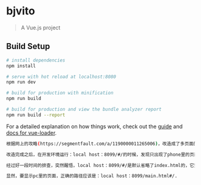# bjvito

> A Vue.js project

## Build Setup

``` bash
# install dependencies
npm install

# serve with hot reload at localhost:8080
npm run dev

# build for production with minification
npm run build

# build for production and view the bundle analyzer report
npm run build --report
```

For a detailed explanation on how things work, check out the [guide](http://vuejs-templates.github.io/webpack/) and [docs for vue-loader](http://vuejs.github.io/vue-loader).

``` bash
根据网上的攻略(https://segmentfault.com/a/1190000011265006)，改造成了多页面的开发环境。

改造完成之后，在开发环境运行：local host：8099/#/的时候，发现只出现了phone里的页面，pc里的页面显示不出来。

经过好一段时间的排查，突然醒悟，local host：8099/#/是默认省略了index.html的，它完整的路径应该是：local host：8099/index.html#/.

显然，要显示pc里的页面，正确的路径应该是：local host：8099/main.html#/.
```
